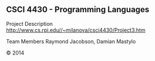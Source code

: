 CSCI 4430 - Programming Languages
---------------------------------

Project Description
http://www.cs.rpi.edu//~milanova/csci4430/Project3.htm

Team Members
Raymond Jacobson, Damian Mastylo

&copy; 2014
